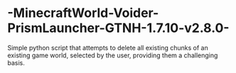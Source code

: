 # -MinecraftWorld-Voider-PrismLauncher-GTNH-1.7.10-v2.8.0-
Simple python script that attempts to delete all existing chunks of an existing game world, selected by the user, providing them a challenging basis.
